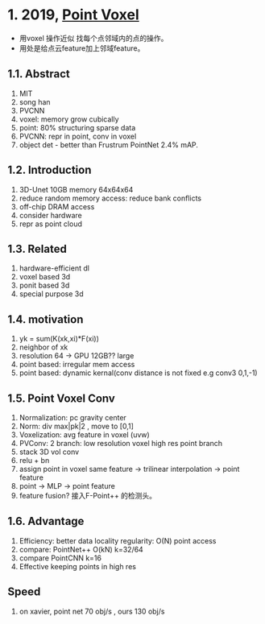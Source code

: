 # 1. 2019, [Point Voxel](../../2022-paper-notes/3d-detection/singleframe/2019-NeurlIPS-PVCNN.pdf)
* 用voxel 操作近似 找每个点邻域内的点的操作。
* 用处是给点云feature加上邻域feature。

## 1.1. Abstract

1. MIT
2. song han
3. PVCNN
4. voxel: memory grow cubically
5. point: 80% structuring sparse data
6. PVCNN: repr in point, conv in voxel
7. object det - better than Frustrum PointNet 2.4% mAP.

## 1.2. Introduction
1. 3D-Unet 10GB memory 64x64x64
2. reduce random memory access: reduce bank conflicts
3. off-chip DRAM access
4. consider hardware
5. repr as point cloud

## 1.3. Related
1. hardware-efficient dl
2. voxel based 3d 
3. ponit based 3d
4. special purpose 3d

## 1.4. motivation
1. yk = sum(K(xk,xi)*F(xi))
2. neighbor of xk
3. resolution 64 -> GPU 12GB?? large
4. point based: irregular mem access
5. point based: dynamic kernal(conv distance is not fixed e.g conv3 0,1,-1)

## 1.5. Point Voxel Conv
1. Normalization: pc gravity center
2. Norm: div max|pk|2 , move to [0,1]
3. Voxelization: avg feature in voxel (uvw)
4. PVConv: 2 branch: low resolution voxel high res point branch
5. stack 3D vol conv
6. relu + bn
7. assign point in voxel same feature -> trilinear interpolation -> point feature
8. point -> MLP -> point feature
9. feature fusion? 接入F-Point++ 的检测头。

## 1.6. Advantage
1. Efficiency: better data locality regularity: O(N) point access
2. compare: PointNet++ O(kN) k=32/64
3. compare PointCNN k=16
4. Effective keeping points in high res

## Speed
1. on xavier, point net 70 obj/s , ours 130 obj/s
